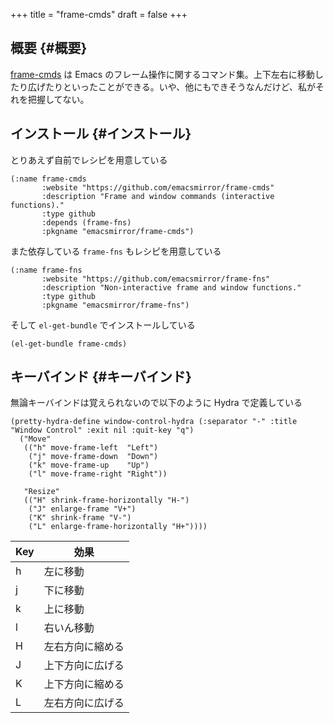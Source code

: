 +++
title = "frame-cmds"
draft = false
+++

## 概要 {#概要}

[frame-cmds](https://www.emacswiki.org/emacs/frame-cmds.el) は Emacs のフレーム操作に関するコマンド集。上下左右に移動したり広げたりといったことができる。いや、他にもできそうなんだけど、私がそれを把握してない。


## インストール {#インストール}

とりあえず自前でレシピを用意している

```emacs-lisp
(:name frame-cmds
       :website "https://github.com/emacsmirror/frame-cmds"
       :description "Frame and window commands (interactive functions)."
       :type github
       :depends (frame-fns)
       :pkgname "emacsmirror/frame-cmds")
```

また依存している `frame-fns` もレシピを用意している

```emacs-lisp
(:name frame-fns
       :website "https://github.com/emacsmirror/frame-fns"
       :description "Non-interactive frame and window functions."
       :type github
       :pkgname "emacsmirror/frame-fns")
```

そして `el-get-bundle` でインストールしている

```emacs-lisp
(el-get-bundle frame-cmds)
```


## キーバインド {#キーバインド}

無論キーバインドは覚えられないので以下のように Hydra で定義している

```emacs-lisp
(pretty-hydra-define window-control-hydra (:separator "-" :title "Window Control" :exit nil :quit-key "q")
  ("Move"
   (("h" move-frame-left  "Left")
    ("j" move-frame-down  "Down")
    ("k" move-frame-up    "Up")
    ("l" move-frame-right "Right"))

   "Resize"
   (("H" shrink-frame-horizontally "H-")
    ("J" enlarge-frame "V+")
    ("K" shrink-frame "V-")
    ("L" enlarge-frame-horizontally "H+"))))
```

| Key | 効果     |
|-----|--------|
| h   | 左に移動 |
| j   | 下に移動 |
| k   | 上に移動 |
| l   | 右いん移動 |
| H   | 左右方向に縮める |
| J   | 上下方向に広げる |
| K   | 上下方向に縮める |
| L   | 左右方向に広げる |
